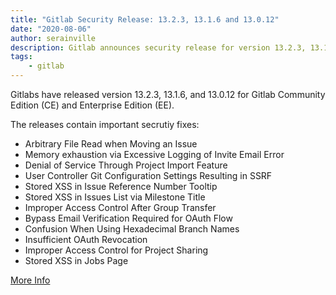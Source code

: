 ```yaml
---
title: "Gitlab Security Release: 13.2.3, 13.1.6 and 13.0.12"
date: "2020-08-06"
author: serainville
description: Gitlab announces security release for version 13.2.3, 13.1.6, and 13.0.12.
tags:
    - gitlab
---
```


Gitlabs have released version 13.2.3, 13.1.6, and 13.0.12 for Gitlab Community Edition (CE) and Enterprise Edition (EE).

The releases contain important secrutiy fixes:
- Arbitrary File Read when Moving an Issue
- Memory exhaustion via Excessive Logging of Invite Email Error
- Denial of Service Through Project Import Feature
- User Controller Git Configuration Settings Resulting in SSRF
- Stored XSS in Issue Reference Number Tooltip
- Stored XSS in Issues List via Milestone Title
- Improper Access Control After Group Transfer
- Bypass Email Verification Required for OAuth Flow
- Confusion When Using Hexadecimal Branch Names
- Insufficient OAuth Revocation
- Improper Access Control for Project Sharing
- Stored XSS in Jobs Page

[More Info](https://about.gitlab.com/releases/2020/08/05/gitlab-13-2-3-released/)